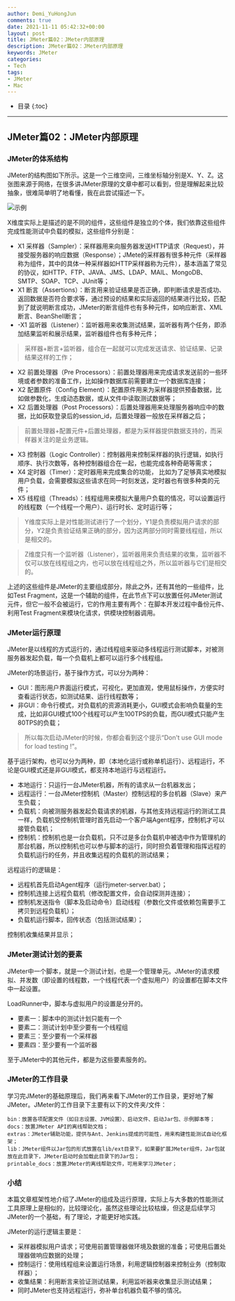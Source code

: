 ```yaml
---
author: Demi_YuHongJun
comments: true
date: 2021-11-11 05:42:32+00:00
layout: post
title: JMeter篇02：JMeter内部原理
description: JMeter篇02：JMeter内部原理
keywords: JMeter
categories:
- Tech
tags:
- JMeter
- Mac
---
```

* 目录
{:toc}
---

## JMeter篇02：JMeter内部原理
### JMeter的体系结构
JMeter的结构图如下所示。这是一个三维空间，三维坐标轴分别是X、Y、Z。这张图来源于网络，在很多讲JMeter原理的文章中都可以看到，但是理解起来比较抽象，很难简单明了地看懂，我在此尝试描述一下。

![示例](https://yuhongjun.github.io/assets/media/11-2021/1.png)

X维度实际上是描述的是不同的组件，这些组件是独立的个体，我们依靠这些组件完成性能测试中负载的模拟，这些组件分别是：

* X1 采样器（Sampler）：采样器用来向服务器发送HTTP请求（Request），并接受服务器的响应数据（Response）；JMete的采样器有很多种元件（采样器称为组件，其中的具体一种采样器如HTTP采样器称为元件），基本涵盖了常见的协议，如HTTP、FTP、JAVA、JMS、LDAP、MAIL、MongoDB、SMTP、SOAP、TCP、JUnit等；
* X1 断言（Assertions）：断言用来验证结果是否正确，即判断请求是否成功、返回数据是否符合要求等，通过预设的结果和实际返回的结果进行比较，匹配到了就说明断言成功，JMeter的断言组件也有多种元件，如响应断言、XML断言、BeanShell断言；
* -X1 监听器（Listener）：监听器用来收集测试结果，监听器有两个任务，即添加结果监听和展示结果，监听器组件也有多种元件；

>采样器+断言+监听器，组合在一起就可以完成发送请求、验证结果、记录结果这样的工作；

* X2 前置处理器（Pre Processors）：前置处理器用来完成请求发送前的一些环境或者参数的准备工作，比如操作数据库前需要建立一个数据库连接；
* X2 配置原件（Config Element）：配置原件用来为采样器提供预备数据，比如做参数化，生成动态数据，或从文件中读取测试数据等；
* X2 后置处理器（Post Processors）：后置处理器用来处理服务器响应中的数据，比如获取登录后的session_id，后置处理器一般放在采样器之后；

>前置处理器+配置元件+后置处理器，都是为采样器提供数据支持的，而采样器关注的是业务逻辑。

* X3 控制器（Logic Controller）：控制器用来控制采样器的执行逻辑，如执行顺序、执行次数等，各种控制器组合在一起，也能完成各种奇葩等需求；
* X4 定时器（Timer）：定时器用来完成集合的功能， 比如为了足够真实地模拟用户负载，会需要模拟这些请求在同一时刻发送，定时器也有很多种类的元件；
* X5 线程组（Threads）：线程组用来模拟大量用户负载的情况，可以设置运行的线程数（一个线程一个用户）、运行时长、定时运行等；

>Y维度实际上是对性能测试进行了一个划分，Y1是负责模拟用户请求的部分，Y2是负责验证结果正确的部分，因为这两部分同时需要线程组，所以是相交的。

>Z维度只有一个监听器（Listener），监听器用来负责结果的收集，监听器不仅可以放在线程组之内，也可以放在线程组之外，所以监听器与它们是相交的。

上述的这些组件是JMeter的主要组成部分，除此之外，还有其他的一些组件，比如Test Fragment，这是一个辅助的组件，在此节点下可以放置任何JMeter测试元件，但它一般不会被运行，它的作用主要有两个：在脚本开发过程中备份元件、利用Test Fragment来模块化请求，供模块控制器调用。

### JMeter运行原理
JMeter是以线程的方式运行的，通过线程组来驱动多线程运行测试脚本，对被测服务器发起负载，每一个负载机上都可以运行多个线程组。

JMeter的场景运行，基于操作方式，可以分为两种：

* GUI：图形用户界面运行模式，可视化，更加直观，使用鼠标操作，方便实时查看运行状态，如测试结果、运行线程数等；
* 非GUI：命令行模式，对负载机的资源消耗更小，GUI模式会影响负载量的生成，比如非GUI模式100个线程可以产生100TPS的负载，而GUI模式只能产生80TPS的负载；

>所以每次启动JMeter的时候，你都会看到这个提示“Don't use GUI mode for load testing !”。

基于运行架构，也可以分为两种，即（本地化运行或称单机运行）、远程运行，不论是GUI模式还是非GUI模式，都支持本地运行与远程运行。

* 本地运行：只运行一台JMeter机器，所有的请求从一台机器发出；
* 远程运行：一台JMeter控制机（Master）控制远程的多台机器（Slave）来产生负载；
* 负载机：向被测服务器发起负载请求的机器，与其他支持远程运行的测试工具一样，负载机受控制机管理时首先启动一个客户端Agent程序，控制机才可以接管负载机；
* 控制机：控制机也是一台负载机，只不过是多台负载机中被选中作为管理机的那台机器，所以控制机也可以参与脚本的运行，同时担负着管理和指挥远程的负载机运行的任务，并且收集远程的负载机的测试结果；

远程运行的逻辑是：

* 远程机首先启动Agent程序（运行jmeter-server.bat）；
* 控制机连接上远程负载机（修改配置文件，会自动探测并连接）；
* 控制机发送指令（脚本及启动命令）启动线程（参数化文件或依赖包需要手工拷贝到远程负载机）；
* 负载机运行脚本，回传状态（包括测试结果）；

控制机收集结果并显示；

### JMeter测试计划的要素
JMeter中一个脚本，就是一个测试计划，也是一个管理单元。JMeter的请求模拟、并发数（即设置的线程数，一个线程代表一个虚拟用户）的设置都在脚本文件中一起设置。

LoadRunner中，脚本与虚拟用户的设置是分开的。

* 要素一：脚本中的测试计划只能有一个
* 要素二：测试计划中至少要有一个线程组
* 要素三：至少要有一个采样器
* 要素四：至少要有一个监听器

至于JMeter中的其他元件，都是为这些要素服务的。

### JMeter的工作目录
学习完JMeter的基础原理后，我们再来看下JMeter的工作目录，更好地了解JMeter。JMeter的工作目录下主要有以下的文件夹/文件：
```
bin：放置各项配置文件（如日志设置、JVM设置）、启动文件、启动Jar包、示例脚本等；
docs：放置JMeter API的离线帮助文档；
extras：JMeter辅助功能，提供与Ant、Jenkins提成的可能性，用来构建性能测试自动化框架；
lib：JMeter组件以Jar包的形式放置在lib/ext目录下，如果要扩展JMeter组件，Jar包就放在此目录下，JMeter启动时会加载此目录下的Jar包；
printable_docs：放置JMeter的离线帮助文件，可用来学习JMeter；
```
### 小结
本篇文章框架性地介绍了JMeter的组成及运行原理，实际上与大多数的性能测试工具原理上是相似的，比较理论化，虽然这些理论比较枯燥，但这是后续学习JMeter的一个基础，有了理论，才能更好地实践。

JMeter的运行逻辑主要是：

* 采样器模拟用户请求；可使用前置管理器做环境及数据的准备；可使用后置处理器做响应数据的处理；
* 控制运行：使用线程组来设置运行场景，利用逻辑控制器来控制业务（控制取样器）；
* 收集结果：利用断言来验证测试结果，利用监听器来收集显示测试结果；
* 同时JMeter也支持远程运行，弥补单台机器负载不够的情况。

